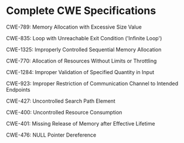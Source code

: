 

# Complete CWE Specifications

CWE-789: Memory Allocation with Excessive Size Value

CWE-835: Loop with Unreachable Exit Condition ('Infinite Loop')

CWE-1325: Improperly Controlled Sequential Memory Allocation

CWE-770: Allocation of Resources Without Limits or Throttling

CWE-1284: Improper Validation of Specified Quantity in Input

CWE-923: Improper Restriction of Communication Channel to Intended Endpoints

CWE-427: Uncontrolled Search Path Element

CWE-400: Uncontrolled Resource Consumption

CWE-401: Missing Release of Memory after Effective Lifetime

CWE-476: NULL Pointer Dereference